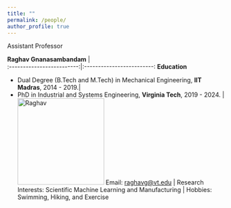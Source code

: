 ```yaml
---
title: ""
permalink: /people/
author_profile: true
---
```






Assistant Professor 

**Raghav Gnanasambandam** |  
:-------------------------:|:-------------------------:
  **Education**
* Dual Degree (B.Tech and M.Tech) in Mechanical Engineering, <b>IIT Madras</b>, 2014 - 2019.|
* PhD in Industrial and Systems Engineering, <b>Virginia Tech</b>, 2019 - 2024. | <img src="http://raghavg97.github.io/images/DSC03082.jpg" alt="Raghav" width="200"/>
Email: raghavg@vt.edu |
Research Interests: Scientific Machine Learning and Manufacturing |
Hobbies: Swimming, Hiking, and Exercise







